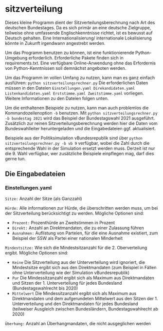 # sitzverteilung
Dieses kleine Programm dient der Sitzverteilungsberechnung nach Art des deutschen Bundestages.
Da es sich primär an eine deutsche Zielgruppe, teilweise ohne umfassende Englischkenntnisse richtet, ist es bewusst auf Deutsch gehalten.
Eine Internationalisierung/ internationale Lokalisierung könnte in Zukunft irgendwann angestrebt werden.

Um das Programm benutzen zu können, ist eine funktionierende Python-Umgebung erforderlich.
Erforderliche Pakete finden sich in requirements.txt.
Eine verfügbare Online-Anwendung ohne das Erfordernis von Python-Kenntnissen soll demnächst angeboten werden.

Um das Programm im vollen Umfang zu nutzen, kann man es ganz einfach ausführen: 
`python sitzverteilungsrechner.py`
Die erforderlichen Daten müssen in den Dateien
``Einstellungen.yaml Direkandidaten.yaml Listenkandidaten.yaml Erststimme.yaml Zweitstimme.yaml`` vorliegen.
Weitere Informationen zu den Dateien folgen unten.

Um die enthaltenen Beispiele zu nutzen, kann man auch problemlos die Kommandozeilenoption `-b` benutzen.
Mit `python sitzverteilungsrechner.py -b bundestag 2021` wird das Beispiel der Bundestagswahl 2021 ausgeführt.
Zusätzlich zur reinen Sitzverteilungsberechnung werden hier die Daten vom Bundeswahlleiter heruntergeladen und die
Eingabedateien ggf. aktualisiert.

Beispiele aus der Politiksimulation vBundesrepublik sind über `python sitzverteilungsrechner.py -b vb 9` verfügbar, wobei die Zahl durch die entsprechende Wahl in der Simulation ersetzt werden muss.
Derzeit ist nur die 9. Wahl verfügbar, wer zusätzliche Beispiele einpflegen mag, darf dies gerne tun. 

## Die Eingabedateien
### Einstellungen.yaml

`Sitze:` Anzahl der Sitze (als Ganzzahl)

`Hürde:` Alle informationen zur Hürde, die überschritten werden muss, um bei der Sitzverteilung berücksichtigt zu
werden. Mögliche Optionen sind:
- `Prozent:` Prozenthürde an Zweitstimmen in Prozent
- `Direkt:` Anzahl an Direktmandaten, die zu einer Zulassung führen
- `Ausnahmen:` Auflistung von Parteien, für die eine Ausnahme existiert, zum Beispiel der SSW als Partei einer nationalen Minderheit 

`Mindestsitze:` Wie sich die Mindestsitzanzahl für die 2. Oberverteilung ergibt. Mögliche Optionen sind:
- `Keine` Die Sitzverteilung aus der Unterverteilung wird ignoriert, die Mindestsitze ergibt sich aus den Direktmandaten (zum Beispiel in Fällen ohne Unterverteilung wie der Simulation vBundesrepublik)
- `Pur` Die Mindessitzanzahl ergibt sich als Maximum aus Direktmandaten und Sitzen der 1. Unterverteilung für jedes Bundesland (Bundestagswahlrecht bis 2020)
- `Mittelwert` Die Mindessitzanzahl ergibt sich als Maximum aus Direktmandaten und dem aufgerundeten Mittelwert aus den Sitzen der 1. Unterverteilung und den Direktmandaten für jedes Bundesland (teilweiser Ausgleich zwischen Bundesländern, Bundestagswahlrecht ab 2020)

`Überhang:` Anzahl an Überhangmandaten, die nicht ausgeglichen werden